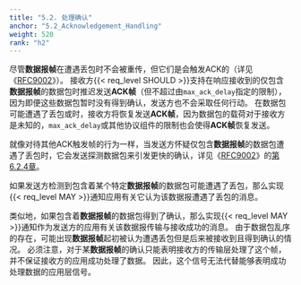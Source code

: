 ```yaml
---
title: "5.2. 处理确认"
anchor: "5.2_Acknowledgement_Handling"
weight: 520
rank: "h2"
---
```


尽管**数据报帧**在遭遇丢包时不会被重传，但它们是会触发ACK的（详见《[RFC9002]()》）。
接收方{{< req_level SHOULD >}}支持在响应接收到的仅包含**数据报帧**的数据包时推迟发送**ACK帧**（但不超过由`max_ack_delay`指定的限制），因为即便这些数据包暂时没有得到确认，发送方也不会采取任何行动。
在数据包可能遭遇了丢包或时，接收方将恢复发送**ACK帧**，因为数据包的载荷对于接收方是未知的，`max_ack_delay`或其他协议组件的限制也会使得**ACK帧**恢复发送。

就像对待其他ACK触发帧的行为一样，当发送方怀疑仅包含**数据报帧**的数据包遭遇了丢包时，它会发送探测数据包来引发更快的确认，详见《[RFC9002]()》的[第6.2.4章]()。

如果发送方检测到包含着某个特定**数据报帧**的数据包可能遭遇了丢包，那么实现{{< req_level MAY >}}通知应用有关它认为该数据报遭遇了丢包的消息。

类似地，如果包含着**数据报帧**的数据包得到了确认，那么实现{{< req_level MAY >}}通知作为发送方的应用有关该数据报传输与接收成功的消息。
由于数据包乱序的存在，可能出现**数据报帧**起初被认为遭遇丢包但是后来被接收到且得到确认的情况。
必须注意，对于某**数据报帧**的确认只能表明接收方的传输层处理了这个帧，并不保证接收方的应用成功处理了数据。
因此，这个信号无法代替能够表明成功处理数据的应用层信号。
